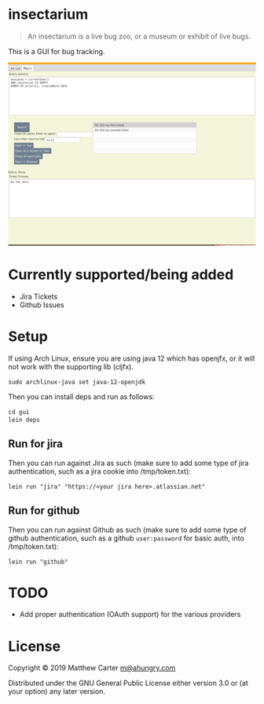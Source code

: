 # insectarium

> An insectarium is a live bug zoo, or a museum or exhibit of live bugs.

This is a GUI for bug tracking.

![insectarium](https://github.com/ahungry/insectarium/blob/master/insectarium.png)

# Currently supported/being added

- Jira Tickets
- Github Issues

# Setup

If using Arch Linux, ensure you are using java 12 which has openjfx,
or it will not work with the supporting lib (cljfx).

```
sudo archlinux-java set java-12-openjdk
```

Then you can install deps and run as follows:

```
cd gui
lein deps
```

## Run for jira

Then you can run against Jira as such (make sure to add some type of
jira authentication, such as a jira cookie into /tmp/token.txt):

```
lein run "jira" "https://<your jira here>.atlassian.net"
```

## Run for github

Then you can run against Github as such (make sure to add some type of
github authentication, such as a github `user:password` for basic auth, into /tmp/token.txt):

```
lein run "github"
```

# TODO

- Add proper authentication (OAuth support) for the various providers

# License

Copyright © 2019 Matthew Carter <m@ahungry.com>

Distributed under the GNU General Public License either version 3.0 or (at
your option) any later version.
